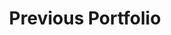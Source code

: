 ---
title: Previous Portfolio
description: An experiment in learning static site generation and GraphQL, This older portfolio was made with Tailwind.css, Gridsome, Vue.js, and used netlifyCMS.
github: https://github.com/isAdamBailey/portfolio-2
---